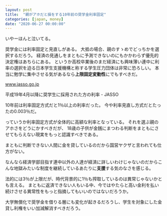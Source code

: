```yaml
---
layout: post
title:  "親がアホだと損をする10年前の奨学金利率固定"
categories: [japan, money]
date: "2020-06-27 00:00:00"
---
```


いやーほんと泣いてる。

奨学金には利率固定と見直しがある。
大抵の場合、親のすゝめでどっちかを選択するだろう。
経済の見通しをまともに予測できないのにもかかわらず優先的決定権はあちらにある。
というか高校卒業後のまだ経済にも興味薄い連中に利率の選択を迫る日本学生支援機構と称する学生圧力団体は非常に恐ろしい。
本当に勉学に集中させる気があるなら**上限固定変動性**にでもすべきだ。


<div class="card">
  <a href="https://www.jasso.go.jp/shogakukin/seido/riritsu/riritsu_19ikou.html"></a>
  <div class="card__header">
    <a href="https://www.jasso.go.jp/shogakukin/seido/riritsu/riritsu_19ikou.html">www.jasso.go.jp</a>
  </div>
  <div class="card__image">
    <img src="">
  </div>
  <div class="card__title">
    <p>平成19年4月以降に奨学生に採用された方の利率 - JASSO</p>
  </div>
  <div class="card__description">
    <p></p>
  </div>
</div>


10年前は利率固定方式だと1％以上の利率だった。
今や利率見直し方式だとたったの0.003％だ。

っていうか利率固定方式が全体的に高額な利率となっている。
それを選ぶ親のアホさをどうにかすべきだが、
18歳の子供が金銭にまつわる判断をまともにさせてもらえない現実をもっと認識すべきである。

まともに判断できない人間に金を貸しているのだから国営ヤクザと言われても仕方がない。

なんなら経済学部目指す連中以外の人達が経済に詳しいわけじゃないのだからこんな地獄みたいな制度を継続しているあたりに**支援**する気のなさを感じる。

法的には3％が上限だが、時代背景的に1％も搾取しているのは異常じゃないかとも言える。
まともに返済できない人もいる中、今ではやたらと高い金利を払い続けさせる異常性をもっと指摘してもいいのではないだろうか。

大学無償化で奨学金を借りる層にも変化が起きるだろうし、学生を対象にした金貸し利権をいい加減解消すべきだろう。

